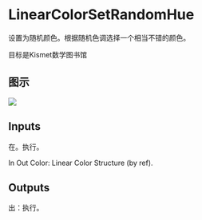 # LinearColorSetRandomHue

设置为随机颜色。根据随机色调选择一个相当不错的颜色。

目标是Kismet数学图书馆

## 图示

![]($-20221218-19474109.png)

## Inputs

在。执行。

In Out Color: Linear Color Structure (by ref).  

## Outputs

出：执行。
